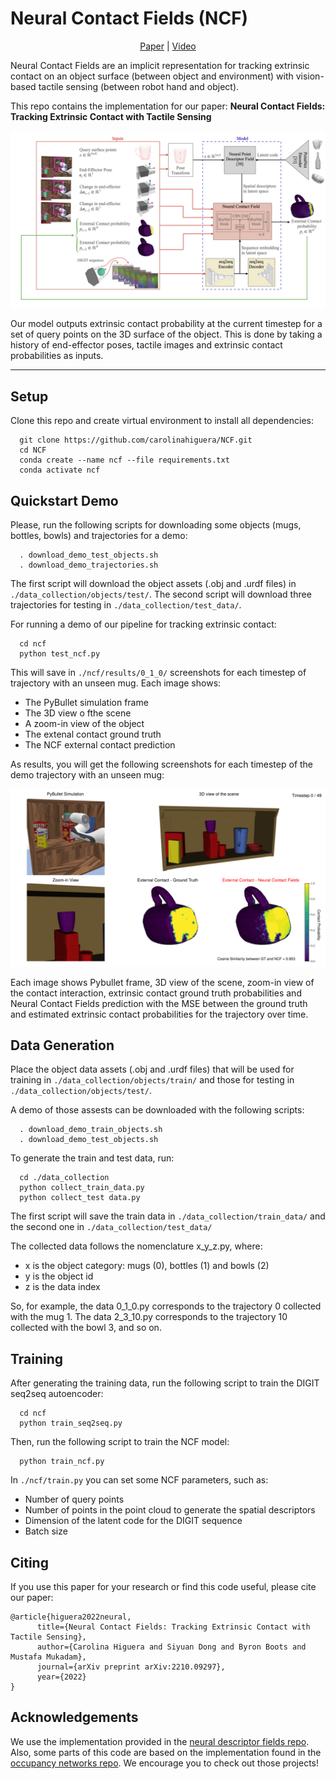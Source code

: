 # Neural Contact Fields (NCF)

<p align="center">
    <a href="https://arxiv.org/abs/2210.09297">Paper</a> |
    <a href="https://youtu.be/krIpzZrWQLM">Video</a>
</p>


Neural Contact Fields are an implicit representation for tracking extrinsic contact on an object surface (between object and environment) with vision-based tactile sensing (between robot hand and object).

This repo contains the implementation for our paper: **Neural Contact Fields: Tracking Extrinsic Contact with Tactile Sensing**

<p align="center">
<img src="./doc/ncf_arq.jpeg" alt="drawing" width="700"/>
</p>
Our model outputs extrinsic contact probability at the current timestep for a set of query points on the 3D surface of the object. This is done by taking a history of end-effector poses, tactile images and extrinsic contact probabilities as inputs.

-----

## Setup

Clone this repo and create virtual environment to install all dependencies:

```
  git clone https://github.com/carolinahiguera/NCF.git
  cd NCF
  conda create --name ncf --file requirements.txt
  conda activate ncf
```

## Quickstart Demo

Please, run the following scripts for downloading some objects (mugs, bottles, bowls) and trajectories for a demo:

```
  . download_demo_test_objects.sh
  . download_demo_trajectories.sh
```

The first script will download the object assets (.obj and .urdf files) in `./data_collection/objects/test/`. The second script will download three trajectories for testing in `./data_collection/test_data/`.

For running a demo of our pipeline for tracking extrinsic contact:

```
  cd ncf
  python test_ncf.py
```

This will save in `./ncf/results/0_1_0/` screenshots for each timestep of trajectory with an unseen mug. Each image shows:

- The PyBullet simulation frame
- The 3D view o fthe scene
- A zoom-in view of the object
- The extenal contact ground truth
- The NCF external contact prediction

As results, you will get the following screenshots for each timestep of the demo trajectory with an unseen mug:

<p align="center">
<img src="./doc/mug_demo.gif" alt="drawing" width="700"/>
</p>

Each image shows Pybullet frame, 3D view of the scene, zoom-in view of the contact interaction, extrinsic contact ground truth probabilities and Neural Contact Fields prediction with the MSE between the ground truth and estimated extrinsic contact probabilities for the trajectory over time. 


## Data Generation

Place the object data assets (.obj and .urdf files) that will be used for training in `./data_collection/objects/train/` and those for testing in `./data_collection/objects/test/`.

A demo of those assests can be downloaded with the following scripts:

```
  . download_demo_train_objects.sh
  . download_demo_test_objects.sh
```

To generate the train and test data, run:

```
  cd ./data_collection 
  python collect_train_data.py 
  python collect_test data.py 
```

The first script will save the train data in `./data_collection/train_data/` and the second one in `./data_collection/test_data/`

The collected data follows the nomenclature x_y_z.py, where:

- x is the object category: mugs (0), bottles (1) and bowls (2)
- y is the object id
- z is the data index

So, for example, the data 0_1_0.py corresponds to the trajectory 0 collected with the mug 1. The data 2_3_10.py corresponds to the trajectory 10 collected with the bowl 3, and so on.

## Training

After generating the training data, run the following script to train the DIGIT seq2seq autoencoder:

```
  cd ncf
  python train_seq2seq.py
```

Then, run the following script to train the NCF model:

```
  python train_ncf.py
```

In `./ncf/train.py` you can set some NCF parameters, such as:

- Number of query points
- Number of points in the point cloud to generate the spatial descriptors
- Dimension of the latent code for the DIGIT sequence
- Batch size

## Citing
If you use this paper for your research or find this code useful, please cite our paper:
```
@article{higuera2022neural,
      title={Neural Contact Fields: Tracking Extrinsic Contact with Tactile Sensing}, 
      author={Carolina Higuera and Siyuan Dong and Byron Boots and Mustafa Mukadam},
      journal={arXiv preprint arXiv:2210.09297},
      year={2022}
}
```

## Acknowledgements

We use the implementation provided in the [neural descriptor fields repo](https://github.com/anthonysimeonov/ndf_robot). Also, some parts of this code are based on the implementation found in the [occupancy networks repo](https://github.com/autonomousvision/occupancy_networks). We encourage you to check out those projects!
